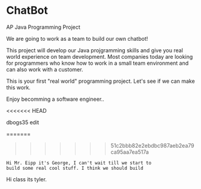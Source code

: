 ChatBot
========

AP Java Programming Project 

We are going to work as a team to build our own chatbot!

This project will develop our Java projgramming skills and give you real world experience on team development. Most companies today are looking for programmers who know how to work in a small team environment and can also work with a customer.

This is your first "real world" programming project. Let's see if we can make this work.

Enjoy becomming a software engineer..

<<<<<<< HEAD

dbogs35 edit

=======
>>>>>>> 51c2bbb82e2ebdbc987aeb2ea79ca95aa7ea517a

    Hi Mr. Eipp it's George, I can't wait till we start to 
    build some real cool stuff. I think we should build
    


Hi class its tyler.

